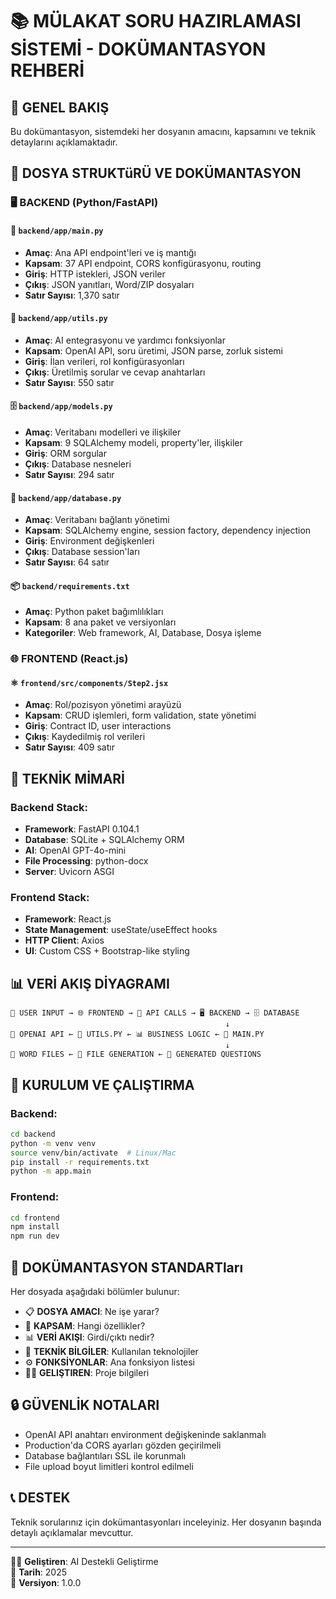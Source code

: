 # 📚 MÜLAKAT SORU HAZIRLAMASI SİSTEMİ - DOKÜMANTASYON REHBERİ

## 🎯 GENEL BAKIŞ

Bu dokümantasyon, sistemdeki her dosyanın amacını, kapsamını ve teknik detaylarını açıklamaktadır.

## 📁 DOSYA STRUKTüRÜ VE DOKÜMANTASYON

### 🖥️ BACKEND (Python/FastAPI)

#### 📄 `backend/app/main.py`
- **Amaç**: Ana API endpoint'leri ve iş mantığı
- **Kapsam**: 37 API endpoint, CORS konfigürasyonu, routing
- **Giriş**: HTTP istekleri, JSON veriler
- **Çıkış**: JSON yanıtları, Word/ZIP dosyaları
- **Satır Sayısı**: 1,370 satır

#### 🔧 `backend/app/utils.py`  
- **Amaç**: AI entegrasyonu ve yardımcı fonksiyonlar
- **Kapsam**: OpenAI API, soru üretimi, JSON parse, zorluk sistemi
- **Giriş**: İlan verileri, rol konfigürasyonları
- **Çıkış**: Üretilmiş sorular ve cevap anahtarları
- **Satır Sayısı**: 550 satır

#### 🗄️ `backend/app/models.py`
- **Amaç**: Veritabanı modelleri ve ilişkiler
- **Kapsam**: 9 SQLAlchemy modeli, property'ler, ilişkiler
- **Giriş**: ORM sorgular
- **Çıkış**: Database nesneleri
- **Satır Sayısı**: 294 satır

#### 🔗 `backend/app/database.py`
- **Amaç**: Veritabanı bağlantı yönetimi
- **Kapsam**: SQLAlchemy engine, session factory, dependency injection
- **Giriş**: Environment değişkenleri
- **Çıkış**: Database session'ları
- **Satır Sayısı**: 64 satır

#### 📦 `backend/requirements.txt`
- **Amaç**: Python paket bağımlılıkları
- **Kapsam**: 8 ana paket ve versiyonları
- **Kategoriler**: Web framework, AI, Database, Dosya işleme

### 🌐 FRONTEND (React.js)

#### ⚛️ `frontend/src/components/Step2.jsx`
- **Amaç**: Rol/pozisyon yönetimi arayüzü
- **Kapsam**: CRUD işlemleri, form validation, state yönetimi
- **Giriş**: Contract ID, user interactions
- **Çıkış**: Kaydedilmiş rol verileri
- **Satır Sayısı**: 409 satır

## 🔧 TEKNİK MİMARİ

### Backend Stack:
- **Framework**: FastAPI 0.104.1
- **Database**: SQLite + SQLAlchemy ORM
- **AI**: OpenAI GPT-4o-mini
- **File Processing**: python-docx
- **Server**: Uvicorn ASGI

### Frontend Stack:
- **Framework**: React.js
- **State Management**: useState/useEffect hooks
- **HTTP Client**: Axios
- **UI**: Custom CSS + Bootstrap-like styling

## 📊 VERİ AKIŞ DİYAGRAMI

```
👤 USER INPUT → 🌐 FRONTEND → 📡 API CALLS → 🖥️ BACKEND → 🗄️ DATABASE
                                                ↓
🤖 OPENAI API ← 🔧 UTILS.PY ← 📊 BUSINESS LOGIC ← 📄 MAIN.PY
                                                ↓
📄 WORD FILES ← 📁 FILE GENERATION ← 💾 GENERATED QUESTIONS
```

## 🚀 KURULUM VE ÇALIŞTIRMA

### Backend:
```bash
cd backend
python -m venv venv
source venv/bin/activate  # Linux/Mac
pip install -r requirements.txt
python -m app.main
```

### Frontend:
```bash
cd frontend
npm install
npm run dev
```

## 📝 DOKÜMANTASYON STANDARTları

Her dosyada aşağıdaki bölümler bulunur:
- 📋 **DOSYA AMACI**: Ne işe yarar?
- 🎯 **KAPSAM**: Hangi özellikler?
- 📊 **VERİ AKIŞI**: Girdi/çıktı nedir?
- 🔧 **TEKNİK BİLGİLER**: Kullanılan teknolojiler
- ⚙️ **FONKSİYONLAR**: Ana fonksiyon listesi
- 👨‍💻 **GELIŞTIREN**: Proje bilgileri

## 🔒 GÜVENLİK NOTALARI

- OpenAI API anahtarı environment değişkeninde saklanmalı
- Production'da CORS ayarları gözden geçirilmeli
- Database bağlantıları SSL ile korunmalı
- File upload boyut limitleri kontrol edilmeli

## 📞 DESTEK

Teknik sorularınız için dokümantasyonları inceleyiniz. Her dosyanın başında detaylı açıklamalar mevcuttur.

---
👨‍💻 **Geliştiren**: AI Destekli Geliştirme  
📅 **Tarih**: 2025  
🔄 **Versiyon**: 1.0.0